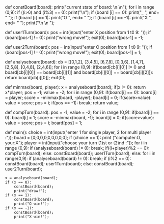 
def constBoard(board):
    print("current state of board: \n \n");
    for i in range (0,9):
            if ((i>0) and (i%3) == 0):
                print("\n");
            if (board [i] == 0):
                print("_ ", end= " ");
            if (board [i] == 1):
                print("O ", end= " ");
            if (board [i] == -1):
                print("X ", end= " ");
    print("\n \n ");

def user1Turn(board):
    pos = int(input("enter X position from 1 t0 9: "));
    if (board[pos-1] != 0):
        print("wrong move!");
        exit(0);
    board[pos-1] = -1;

def user2Turn(board):
    pos = int(input("enter O position from 1 t0 9: "));
    if (board[pos-1] != 0):
        print("wrong move!");
        exit(0);
    board[pos-1] = 1;

def analyseboard(board):
    cb = [[0,1,2], [3,4,5], [6,7,8], [0,3,6], [1,4,7], [2,5,8], [0,4,8], [2,4,6]];
    for i in range (0,9):
        if(board[cb[i][0]] != 0 and
          board[cb[i][0]] == board[cb[i][1]] and
          board[cb[i][0]] == board[cb[i][2]]):
            return board[cb[i][0]];
    exit(0);

def minmax(board, player):
    x = analyseboard(board);
    if(x != 0):
        return x*player;
    pos = -1;
    value = -2;
    for i in range (0,9):
        if(board[i] == 0):
            board[i] = player;
            score = -minmax(board, -player);
            board[i] = 0;
            if(score>value):
                value = score;
                pos = i;
            if(pos == -1):
                break;
            return value;

def compTurn(board):
    pos = -1;
    value = -2;
    for i in range (0,9):
        if(board[i] == 0):
            board[i] = 1;
            score = -minmax(board, -1);
            board[i] = 0;
            if(score>value):
                value = score;
                pos = i;
    board[pos] = 1;

def main():
    choice = int(input("enter 1 for single player, 2 for multi player :"));
    board = [0,0,0,0,0,0,0,0,0];
    if (choice == 1):
        print ("computer:O, your:X");
        player = int(input("choose your turn (1)st or (2)nd :"));
        for i in range (0,9):
            if (analyseboard(board) != 0):
                break;
            if((i+player)%2 == 0):
                compTurn(board);
            else:
                constBoard(board);
                user1Turn(board);
    else:
        for i in range(0,9):
            if (analyseboard(board) != 0):
                break;
            if (i%2 == 0):
                constBoard(board);
                user1Turn(board);
            else:
                constBoard(board);
                user2Turn(board);

    x = analyseboard(board);
    if (x == 0):
        constBoard(board);
        print("draw!");
    if (x == 1):
        constBoard(board);
        print("O win!");
    if (x == -1):
        constBoard(board);
        print("X win!");

